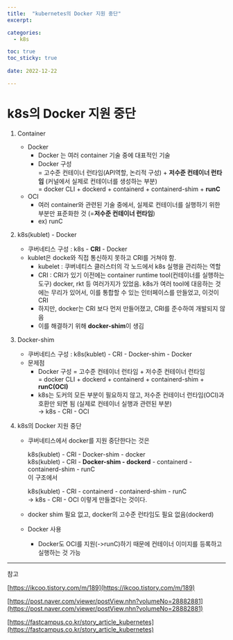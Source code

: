 ```yaml
---
title:  "kubernetes의 Docker 지원 중단"
excerpt:

categories:
  - k8s

toc: true
toc_sticky: true
 
date: 2022-12-22

---
```


# k8s의 Docker 지원 중단

1. Container
    - Docker
        - Docker 는 여러 container 기술 중에 대표적인 기술
        - Docker 구성   
          = 고수준 컨테이너 런타임(API역할, 논리적 구성) + **저수준 컨테이너 런타임** (커널에서 실제로 컨테이너를 생성하는 부분)          
          = docker CLI + dockerd + containerd + containerd-shim + **runC**
    - OCI
        - 여러 container와 관련된 기술 중에서, 실제로 컨테이너를 실행하기 위한 부분만 표준화한 것 (=**저수준 컨테이너 런타임**)
        - ex) runC

2. k8s(kublet) - Docker
    - 쿠버네티스 구성 : k8s - **CRI** - Docker
    - kublet은 docke와 직접 통신하지 못하고 CRI를 거쳐야 함.
        - kubelet : 쿠버네티스 클러스터의 각 노드에서 k8s 실행을 관리하는 역할
        - CRI : CRI가 있기 이전에는 container runtime tool(컨테이너를 실행하는 도구) docker, rkt 등 여러가지가 있었음. k8s가 여러 tool에 대응하는 것에는 무리가 있어서, 이를 통합할 수 있는 인터페이스를 만들었고, 이것이 CRI
        - 하지만, docker는 CRI 보다 먼저 만들어졌고, CRI를 준수하여 개발되지 않음
        - 이를 해결하기 위해 **docker-shim**이 생김

3. Docker-shim
    - 쿠버네티스 구성 : k8s(kublet) - CRI - Docker-shim - Docker
    - 문제점
        - Docker 구성
        = 고수준 컨테이너 런타임 + 저수준 컨테이너 런타임        
        = docker CLI + dockerd + containerd + containerd-shim + **runC(OCI)**
        - k8s는 도커의 모든 부분이 필요하지 않고, 저수준 컨테이너 런타임(OCI)과 호환만 되면 됨 (실제로 컨테이너 실행과 관련된 부분)       
        → k8s - CRI - OCI

4. k8s의 Docker 지원 중단
    - 쿠버네티스에서 docker를 지원 중단한다는 것은
    
      k8s(kublet) - CRI - Docker-shim - docker         
      k8s(kublet) - CRI - **Docker-shim - dockerd** - containerd - containerd-shim - runC      
      이 구조에서 

      k8s(kublet) - CRI - containerd - containerd-shim - runC          
      → k8s - CRI - OCI
      이렇게 만들겠다는 것이다.
    - docker shim 필요 없고, docker의 고수준 런타임도 필요 없음(dockerd)
    - Docker 사용
        - Docker도 OCI를 지원(->runC)하기 때문에 컨테이너 이미지를 등록하고 실행하는 것 가능

---

참고

[https://ikcoo.tistory.com/m/189](https://ikcoo.tistory.com/m/189)

[https://post.naver.com/viewer/postView.nhn?volumeNo=28882881](https://post.naver.com/viewer/postView.nhn?volumeNo=28882881)

[https://fastcampus.co.kr/story_article_kubernetes](https://fastcampus.co.kr/story_article_kubernetes)
